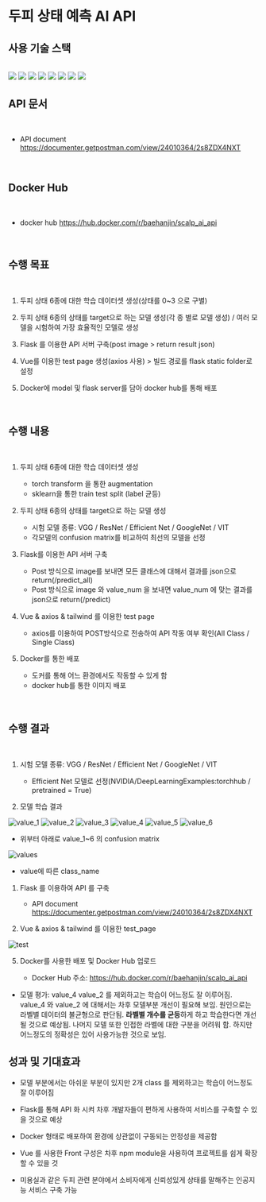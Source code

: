 # 두피 상태 예측 AI API

## 사용 기술 스택  
<br/>
<img src="https://img.shields.io/badge/vue.js-4FC08D?style=for-the-badge&logo=vue.js&logoColor=white">
<img src="https://img.shields.io/badge/axios-5A29E4?style=for-the-badge&logo=axios&logoColor=white">
<img src="https://img.shields.io/badge/tailwindcss-06B6D4?style=for-the-badge&logo=tailwindcss&logoColor=white">
<img src="https://img.shields.io/badge/docker-2496ED?style=for-the-badge&logo=docker&logoColor=white">
<img src="https://img.shields.io/badge/flask-000000?style=for-the-badge&logo=flask&logoColor=white">
<img src="https://img.shields.io/badge/pytorch-EE4C2C?style=for-the-badge&logo=pytorch&logoColor=white">
<img src="https://img.shields.io/badge/scikitlearn-F7931E?style=for-the-badge&logo=scikitlearn&logoColor=white"> 
<img src="https://img.shields.io/badge/seaborn-06B6D4?style=for-the-badge&logo=seaborn&logoColor=white"> 

<br/>  

## API 문서  

<br/>  

* API document https://documenter.getpostman.com/view/24010364/2s8ZDX4NXT  
  
<br/>  

## Docker Hub  

<br/>  

* docker hub https://hub.docker.com/r/baehanjin/scalp_ai_api

<br/>  


## 수행 목표
<br/>

1.	두피 상태 6종에 대한 학습 데이터셋 생성(상태를 0~3 으로 구별)  

2.	두피 상태 6종의 상태를 target으로 하는 모델 생성(각 종 별로 모델 생성) / 여러 모델을 시험하여 가장 효율적인 모델로 생성  

3.	Flask 를 이용한 API 서버 구축(post image > return result json)  

4.	Vue를 이용한 test page 생성(axios 사용) > 빌드 경로를 flask static folder로 설정  

5.	Docker에 model 및 flask server를 담아 docker hub를 통해 배포

<br/>


## 수행 내용  

<br/>  

1. 두피 상태 6종에 대한 학습 데이터셋 생성
   - torch transform 을 통한 augmentation
   - sklearn을 통한 train test split (label 균등)  

2. 두피 상태 6종의 상태를 target으로 하는 모델 생성
   - 시험 모델 종류: VGG / ResNet / Efficient Net / GoogleNet / VIT
   - 각모델의 confusion matrix를 비교하여 최선의 모델을 선정

3. Flask를 이용한 API 서버 구축
   - Post 방식으로 image를 보내면 모든 클래스에 대해서 결과를 json으로 return(/predict_all)
   - Post 방식으로 image 와 value_num 을 보내면 value_num 에 맞는 결과를 json으로 return(/predict)

4. Vue & axios & tailwind 를 이용한 test page
    - axios를 이용하여 POST방식으로 전송하여 API 작동 여부 확인(All Class / Single Class)

5. Docker를 통한 배포
    - 도커를 통해 어느 환경에서도 작동할 수 있게 함
    - docker hub를 통한 이미지 배포

<br/>


## 수행 결과  

<br/>  

1. 시험 모델 종류: VGG / ResNet / Efficient Net / GoogleNet / VIT
   * Efficient Net 모델로 선정(NVIDIA/DeepLearningExamples:torchhub / pretrained = True)  
  
2. 모델 학습 결과

![value_1](./img/value_1.png)
![value_2](./img/value_2.png)
![value_3](./img/value_3.png)
![value_4](./img/value_4.png)
![value_5](./img/value_5.png)
![value_6](./img/value_6.png)

   * 위부터 아래로 value_1~6 의 confusion matrix

![values](./img/values1.png)  

  * value에 따른 class_name

1. Flask 를 이용하여 API 를 구축

    * API document https://documenter.getpostman.com/view/24010364/2s8ZDX4NXT  


4. Vue & axios & tailwind 를 이용한 test_page

![test](./img/test1.png)

5. Docker를 사용한 배포 및 Docker Hub 업로드

    * Docker Hub 주소: https://hub.docker.com/r/baehanjin/scalp_ai_api 


* 모델 평가: value_4 value_2 를 제외하고는 학습이 어느정도 잘 이루어짐. value_4 와 value_2 에 대해서는 차후 모델부분 개선이 필요해 보임. 원인으로는 라벨별 데이터의 불균형으로 판단됨. **라벨별 개수를 균등**하게 하고 학습한다면 개선될 것으로 예상됨. 나머지 모델 또한 인접한 라벨에 대한 구분을 어려워 함. 하지만 어느정도의 정확성은 있어 사용가능한 것으로 보임.

## 성과 및 기대효과

- 모델 부분에서는 아쉬운 부분이 있지만 2개 class 를 제외하고는 학습이 어느정도 잘 이루어짐  

- Flask를 통해 API 화 시켜 차후 개발자들이 편하게 사용하여 서비스를 구축할 수 있을 것으로 예상  

- Docker 형태로 배포하여 환경에 상관없이 구동되는 안정성을 제공함

- Vue 를 사용한 Front 구성은 차후 npm module을 사용하여 프로젝트를 쉽게 확장할 수 있을 것

- 미용실과 같은 두피 관련 분야에서 소비자에게 신뢰성있게 상태를 말해주는 인공지능 서비스 구축 가능